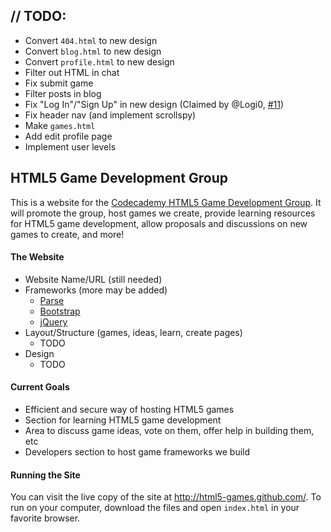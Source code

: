 ## // TODO:
* Convert `404.html` to new design
* Convert `blog.html` to new design
* Convert `profile.html` to new design
* Filter out HTML in chat
* Fix submit game
* Filter posts in blog
* Fix "Log In"/"Sign Up" in new design (Claimed by @Logi0, [#11](https://github.com/HTML5-Games/html5-games.github.io/issues/11))
* Fix header nav (and implement scrollspy)
* Make `games.html`
* Add edit profile page
* Implement user levels


## HTML5 Game Development Group

This is a website for the [Codecademy HTML5 Game Development Group](http://www.codecademy.com/groups/html5-game-development/).
It will promote the group, host games we create, provide learning resources for HTML5 game development,
allow proposals and discussions on new games to create, and more!

#### The Website
* Website Name/URL (still needed)
* Frameworks (more may be added)
  * [Parse](http://parse.com/)
  * [Bootstrap](http://twitter.github.io/bootstrap/)
  * [jQuery](http://jquery.com/)
* Layout/Structure (games, ideas, learn, create pages)
  * TODO
* Design
  * TODO

#### Current Goals
* Efficient and secure way of hosting HTML5 games
* Section for learning HTML5 game development
* Area to discuss game ideas, vote on them, offer help in building them, etc
* Developers section to host game frameworks we build

#### Running the Site
You can visit the live copy of the site at http://html5-games.github.com/. To run on your computer, download the files and open `index.html` in your favorite browser.
